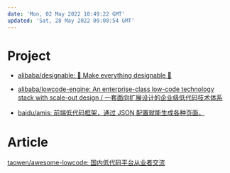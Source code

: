 ```yaml
---
date: 'Mon, 02 May 2022 10:49:22 GMT'
updated: 'Sat, 28 May 2022 09:08:54 GMT'
---
```


# Project

-   [alibaba/designable: 🧩 Make everything designable 🧩](https://github.com/alibaba/designable)

-   [alibaba/lowcode-engine: An enterprise-class low-code technology stack with scale-out design / 一套面向扩展设计的企业级低代码技术体系](https://github.com/alibaba/lowcode-engine)

-   [baidu/amis: 前端低代码框架，通过 JSON 配置就能生成各种页面。](https://github.com/baidu/amis)

# Article

[taowen/awesome-lowcode: 国内低代码平台从业者交流](https://github.com/taowen/awesome-lowcode)
